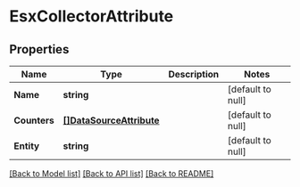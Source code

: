 # EsxCollectorAttribute

## Properties
Name | Type | Description | Notes
------------ | ------------- | ------------- | -------------
**Name** | **string** |  | [default to null]
**Counters** | [**[]DataSourceAttribute**](DataSourceAttribute.md) |  | [default to null]
**Entity** | **string** |  | [default to null]

[[Back to Model list]](../README.md#documentation-for-models) [[Back to API list]](../README.md#documentation-for-api-endpoints) [[Back to README]](../README.md)


